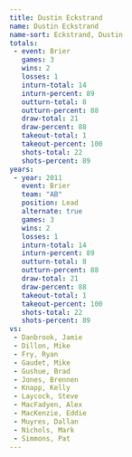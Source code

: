 ```yaml
---
title: Dustin Eckstrand
name: Dustin Eckstrand
name-sort: Eckstrand, Dustin
totals:
 - event: Brier
   games: 3
   wins: 2
   losses: 1
   inturn-total: 14
   inturn-percent: 89
   outturn-total: 8
   outturn-percent: 88
   draw-total: 21
   draw-percent: 88
   takeout-total: 1
   takeout-percent: 100
   shots-total: 22
   shots-percent: 89
years:
 - year: 2011
   event: Brier
   team: "AB"
   position: Lead
   alternate: true
   games: 3
   wins: 2
   losses: 1
   inturn-total: 14
   inturn-percent: 89
   outturn-total: 8
   outturn-percent: 88
   draw-total: 21
   draw-percent: 88
   takeout-total: 1
   takeout-percent: 100
   shots-total: 22
   shots-percent: 89
vs:
 - Danbrook, Jamie
 - Dillon, Mike
 - Fry, Ryan
 - Gaudet, Mike
 - Gushue, Brad
 - Jones, Brennen
 - Knapp, Kelly
 - Laycock, Steve
 - MacFadyen, Alex
 - MacKenzie, Eddie
 - Muyres, Dallan
 - Nichols, Mark
 - Simmons, Pat
---
```

